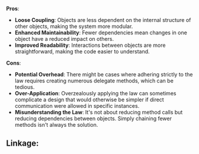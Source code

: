 **Pros**:
- **Loose Coupling**: Objects are less dependent on the internal structure of other objects, making the system more modular.
- **Enhanced Maintainability**: Fewer dependencies mean changes in one object have a reduced impact on others.
- **Improved Readability**: Interactions between objects are more straightforward, making the code easier to understand.

**Cons**:
- **Potential Overhead**: There might be cases where adhering strictly to the law requires creating numerous delegate methods, which can be tedious.
- **Over-Application**: Overzealously applying the law can sometimes complicate a design that would otherwise be simpler if direct communication were allowed in specific instances.
- **Misunderstanding the Law**: It's not about reducing method calls but reducing dependencies between objects. Simply chaining fewer methods isn't always the solution.

**Linkage:**
- 